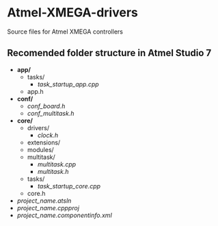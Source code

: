 # Atmel-XMEGA-drivers
Source files for Atmel XMEGA controllers
## Recomended folder structure in Atmel Studio 7
- **app/**
  - tasks/
    - *task_startup_app.cpp*
  - app.h
- **conf/**
  - *conf_board.h*
  - *conf_multitask.h*
- **core/**
  - drivers/
    - *clock.h*
  - extensions/
  - modules/
  - multitask/
    - *multitask.cpp*
    - *multitask.h*
  - tasks/
    - *task_startup_core.cpp*
  - core.h
- *project_name.atsln*
- *project_name.cppproj*
- *project_name.componentinfo.xml*
